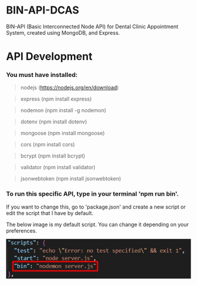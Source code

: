 # BIN-API-DCAS
BIN-API (Basic Interconnected Node API) for Dental Clinic Appointment System, created using MongoDB, and Express.

# API Development
### You must have installed:
  
> nodejs (https://nodejs.org/en/download)

> express (npm install express)

> nodemon (npm install -g nodemon)

> dotenv (npm install dotenv)

> mongoose (npm install mongoose)

> cors (npm install cors)

> bcrypt (npm install bcrypt)

> validator (npm install validator)

> jsonwebtoken (npm install jsonwebtoken)

### To run this specific API, type in your terminal 'npm run bin'.
If you want to change this, go to 'package.json' and create a new script or edit the script that I have by default.

The below image is my default script. You can change it depending on your preferences.

![image](./readme/script.jpg)